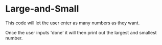 # Large-and-Small

This code will let the user enter as many numbers as they want.

Once the user inputs 'done' it will then print out the largest and smallest number.
